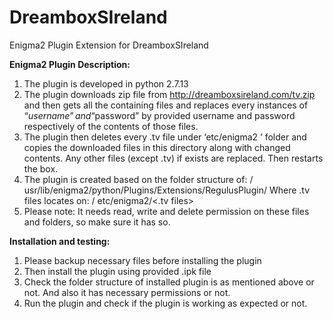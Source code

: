 # DreamboxSIreland
Enigma2 Plugin Extension for DreamboxSIreland

**Enigma2 Plugin Description:**
1. The plugin is developed in python 2.7.13
2. The plugin downloads zip file from http://dreamboxsireland.com/tv.zip and then gets all the containing files and replaces every instances of “$username” and “$password” by provided username and password respectively of the contents of those files.
3. The plugin then deletes every .tv file under ‘etc/enigma2 ‘ folder and copies the downloaded files in this directory along with changed contents. Any other files (except .tv) if exists are replaced. Then restarts the box.
4. The plugin is created based on the folder structure of:
/	usr/lib/enigma2/python/Plugins/Extensions/RegulusPlugin/<plugin files>
Where .tv files locates on:
/	etc/enigma2/<.tv files>
6. Please note: It needs read, write and delete permission on these files and folders, so make sure it has so.

**Installation and testing:**
1.	Please backup necessary files before installing the plugin
2.	Then install the plugin using provided .ipk file
3.	Check the folder structure of installed plugin is as mentioned above or not. And also it has necessary permissions or not.
4.	Run the plugin and check if the plugin is working as expected or not.
